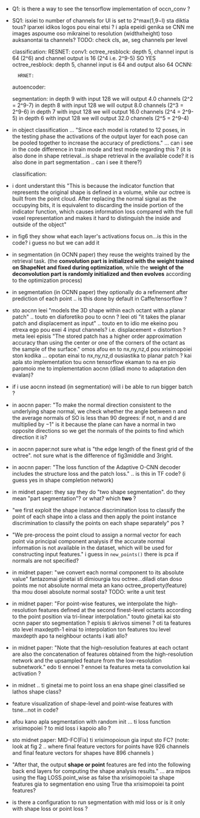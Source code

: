 - Q1: is there a way to see the tensorflow implementation of occn_conv ?

- SQ1: isxiei to number of channels for Ul is set to 2^max(1,9−l) sta diktia tous? iparxei idikos logos pou einai etsi ? i apla epeidi genika se CNN me images aspoume oso mikrainei to resolution (widthxheight) toso auksanontai ta channels? TODO: check cls, ae, seg channels per level

    classification:
        RESNET:
            conv1:
            octree_resblock: depth 5, channel input is 64 (2^6) and channel output is 16 (2^4 i.e. 2^9-5) SO YES
            octree_resblock: depth 5, channel input is 64 and output also 64
        OCNN:
        
        HRNET:
    
    autoencoder:
    
    segmentation:
        in depth 9 with input 128 we will output 4.0 channels (2^2 = 2^9-7)
        in depth 8 with input 128 we will output 8.0 channels (2^3 = 2^9-6)
        in depth 7 with input 128 we will output 16.0 channels (2^4 = 2^9-5)
        in depth 6 with input 128 we will output 32.0 channels (2^5 = 2^9-4)


- in object classification ... "Since each model is rotated to 12 poses, in the testing phase the activations of the output layer for each pose can be pooled together to increase the accuracy of predictions." ... can i see in the code difference in train mode and test mode regarding this ? (it is also done in shape retrieval...is shape retrieval in the available code? it is also done in part segmentation .. can i see it there?)

    classification:
        

- i dont understant this "This is because the indicator function that represents the original shape is defined in a volume, while our octree is built from the point cloud. After replacing the normal signal as the occupying bits, it is equivalent to discarding the inside portion of the indicator function, which causes information loss compared with the full voxel representation and makes it hard to distinguish the inside and outside of the object"

- in fig6 they show what each layer's activations focus on...is this in the code? i guess no but we can add it

- in segmentation (in OCNN paper) they reuse the weights trained by the retrieval task.
(the **convolution part is initialized with the weight trained on ShapeNet and fixed during optimization**, while the **weight of the deconvolution part is  randomly initialized and then evolves** according to the optimization process)

- in segmentation (in OCNN paper) they optionally do a refinement after prediction of each point .. is this done by default in Caffe/tensorflow ?

- sto aocnn leei "models the 3D shape within each octant with a planar patch" .. touto en diaforetiko pou to ocnn ? leei oti "it takes the planar patch and displacement as input" .. touto en to idio me ekeino pou etrexa ego pou exei 4 input channels? i.e. displacement = distortion ? meta leei episis "The stored patch has a higher order approximation accuracy than using the center or one of the corners of the octant as the sample of the surface." omos afou en to nx,ny,nz,d pou xrisimopoiei ston kodika ... opotan einai to nx,ny,nz,d ousiastika to planar patch ? kai apla sto implementation tou ocnn tensorflow ekaman to na en pio paromoio me to implementation aocnn (diladi mono to adaptation den evalan)? 

- if i use aocnn instead (in segmentation) will i be able to run bigger batch ?

- in aocnn paper: "To make the normal direction consistent to the underlying shape normal, we check whether the angle between n and the average normals of SO is less than 90 degrees: if not, n and d are multiplied by −1" is it because the plane can have a normal in two opposite directions so we get the normals of the points to find which direction it is?

- in aocnn paper:not sure what is "the edge length of the finest grid of the octree". not sure what is the difference of fig3middle and 3right.

- in aocnn paper: "The loss function of the Adaptive O-CNN decoder includes the structure loss and the patch loss." .. is this in TF code? (i guess yes in shape completion network)

- in midnet paper: they say they do "two shape segmentation". do they mean "part segmentation"? or what? which **two** ?

- "we first exploit the shape instance discrimination loss to classify the point of each shape into a class and then apply the point instance discrimination to classify the points on each shape separately" pos ?

- "We pre-process the point cloud to assign a normal vector for each point via principal component analysis if the accurate normal information is not available in the dataset, which will be used for constructing input features." i guess in ```new_points()``` there is pca if normals are not specified?

- in midnet paper: "we convert each normal component to its absolute value" fantazomai ginetai sti dimiourgia tou octree...diladi otan doso points me not absolute normal meta an kano octree_property(feature) tha mou dosei absolute normal sosta? TODO: write a unit test

- in midnet paper: "For point-wise features, we interpolate the high-resolution features defined at the second finest-level octants according to the point position via tri-linear interpolation." touto ginetai kai sto ocnn paper sto segmentation ? episis ti akrivos simenei ? oti ta features sto level maxdepth-1 einai to interpolation ton features tou level maxdepth apo ta neighbour octants i kati allo?

- in midnet paper: "Note that the high-resolution features at each octant are also the concatenation of features obtained from the high-resolution network and the upsampled feature from the low-resolution subnetwork." edo ti ennoei ? ennoei ta features meta ta convolution kai activation ? 

- in midnet .. ti ginetai me to point loss an ena shape ginei classified se lathos shape class?

- feature visualization of shape-level and point-wise features with tsne...not in code?

- afou kano apla segmentation with random init ... ti loss function xrisimopoiei ? to mid loss i kapoio allo ?

- sto midnet paper: MID-FC(Fix) ti xrisimopoioun gia input sto FC? (note: look at fig 2 .. where final feature vectors for points have 926 channels and final feature vectors for shapes have 896 channels )

- "After that, the output **shape or point** features are fed into the following back end layers for computing the shape analysis results." ... ara mipos using the flag LOSS.point_wise as false tha xrisimopoiei ta shape features gia to segmentation eno using True tha xrisimopoiei ta point features?

- is there a configuration to run segmentation with mid loss or is it only with shape loss or point loss ?
